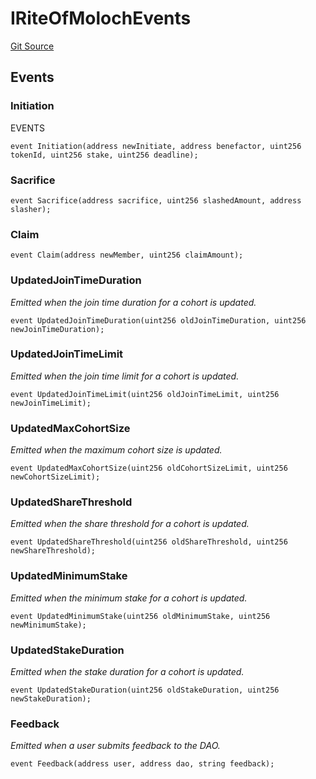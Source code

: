 # IRiteOfMolochEvents
[Git Source](https://github.com/bitbeckers/RiteOfMoloch-v1.0/blob/50dc1c530dd4ea29cc1789da020cd05e4c1c1f2f/src/interfaces/IROMEvents.sol)


## Events
### Initiation
EVENTS


```solidity
event Initiation(address newInitiate, address benefactor, uint256 tokenId, uint256 stake, uint256 deadline);
```

### Sacrifice

```solidity
event Sacrifice(address sacrifice, uint256 slashedAmount, address slasher);
```

### Claim

```solidity
event Claim(address newMember, uint256 claimAmount);
```

### UpdatedJoinTimeDuration
*Emitted when the join time duration for a cohort is updated.*


```solidity
event UpdatedJoinTimeDuration(uint256 oldJoinTimeDuration, uint256 newJoinTimeDuration);
```

### UpdatedJoinTimeLimit
*Emitted when the join time limit for a cohort is updated.*


```solidity
event UpdatedJoinTimeLimit(uint256 oldJoinTimeLimit, uint256 newJoinTimeLimit);
```

### UpdatedMaxCohortSize
*Emitted when the maximum cohort size is updated.*


```solidity
event UpdatedMaxCohortSize(uint256 oldCohortSizeLimit, uint256 newCohortSizeLimit);
```

### UpdatedShareThreshold
*Emitted when the share threshold for a cohort is updated.*


```solidity
event UpdatedShareThreshold(uint256 oldShareThreshold, uint256 newShareThreshold);
```

### UpdatedMinimumStake
*Emitted when the minimum stake for a cohort is updated.*


```solidity
event UpdatedMinimumStake(uint256 oldMinimumStake, uint256 newMinimumStake);
```

### UpdatedStakeDuration
*Emitted when the stake duration for a cohort is updated.*


```solidity
event UpdatedStakeDuration(uint256 oldStakeDuration, uint256 newStakeDuration);
```

### Feedback
*Emitted when a user submits feedback to the DAO.*


```solidity
event Feedback(address user, address dao, string feedback);
```

